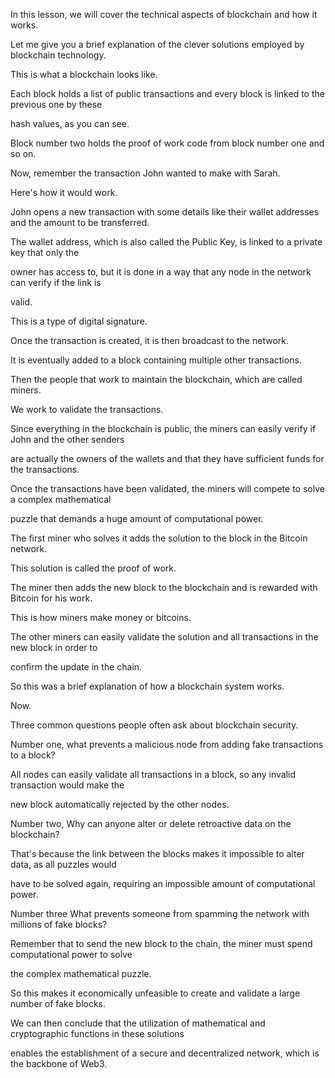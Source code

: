 In this lesson, we will cover the technical aspects of blockchain and how it works.

Let me give you a brief explanation of the clever solutions employed by blockchain technology.

This is what a blockchain looks like.

Each block holds a list of public transactions and every block is linked to the previous one by these

hash values, as you can see.

Block number two holds the proof of work code from block number one and so on.

Now, remember the transaction John wanted to make with Sarah.

Here's how it would work.

John opens a new transaction with some details like their wallet addresses and the amount to be transferred.

The wallet address, which is also called the Public Key, is linked to a private key that only the

owner has access to, but it is done in a way that any node in the network can verify if the link is

valid.

This is a type of digital signature.

Once the transaction is created, it is then broadcast to the network.

It is eventually added to a block containing multiple other transactions.

Then the people that work to maintain the blockchain, which are called miners.

We work to validate the transactions.

Since everything in the blockchain is public, the miners can easily verify if John and the other senders

are actually the owners of the wallets and that they have sufficient funds for the transactions.

Once the transactions have been validated, the miners will compete to solve a complex mathematical

puzzle that demands a huge amount of computational power.

The first miner who solves it adds the solution to the block in the Bitcoin network.

This solution is called the proof of work.

The miner then adds the new block to the blockchain and is rewarded with Bitcoin for his work.

This is how miners make money or bitcoins.

The other miners can easily validate the solution and all transactions in the new block in order to

confirm the update in the chain.

So this was a brief explanation of how a blockchain system works.

Now.

Three common questions people often ask about blockchain security.

Number one, what prevents a malicious node from adding fake transactions to a block?

All nodes can easily validate all transactions in a block, so any invalid transaction would make the

new block automatically rejected by the other nodes.

Number two, Why can anyone alter or delete retroactive data on the blockchain?

That's because the link between the blocks makes it impossible to alter data, as all puzzles would

have to be solved again, requiring an impossible amount of computational power.

Number three What prevents someone from spamming the network with millions of fake blocks?

Remember that to send the new block to the chain, the miner must spend computational power to solve

the complex mathematical puzzle.

So this makes it economically unfeasible to create and validate a large number of fake blocks.

We can then conclude that the utilization of mathematical and cryptographic functions in these solutions

enables the establishment of a secure and decentralized network, which is the backbone of Web3.

